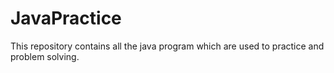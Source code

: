# JavaPractice
This repository contains all the java program which are used to practice and problem solving.
